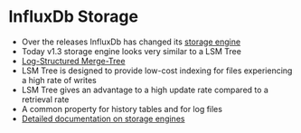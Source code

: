 # InfluxDb Storage

* Over the releases InfluxDb has changed its <a href="https://docs.influxdata.com/influxdb/v0.8/advanced_topics/sharding_and_storage/" target="_blank">storage engine</a>
* Today v1.3 storage engine looks very similar to a LSM Tree
* <a href="http://paperhub.s3.amazonaws.com/18e91eb4db2114a06ea614f0384f2784.pdf" target="_blank">Log-Structured Merge-Tree</a>
* LSM Tree is designed to provide low-cost indexing for files experiencing a high rate of writes
* LSM Tree gives an advantage to a high update rate compared to a retrieval rate
* A common property for history tables and for log files
* <a href="https://docs.influxdata.com/influxdb/v1.3/concepts/storage_engine/" target="_blank">Detailed documentation on storage engines</a>